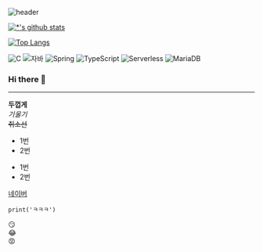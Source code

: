 ![header](https://capsule-render.vercel.app/api?type=rounded&color=gradient&text=%20Ju0's%20github%20&&animation=fadeIn)

[![*'s github stats](https://github-readme-stats.vercel.app/api?username=Ju0s)](https://github.com/Ju0s)

[![Top Langs](https://github-readme-stats.vercel.app/api/top-langs/?username=Ju0s)](https://github.com/Ju0s/github-readme-stats)

![C](https://img.shields.io/badge/-C-123456?style=flat-square&logo=C&logoColor=black)
![자바](https://img.shields.io/badge/-자바-007396?style=flat&logo=Java&logoColor=ffffff)
![Spring](https://img.shields.io/badge/-Spring-6DB33F?style=for-the-badge&logo=Spring&logoColor=white)
![TypeScript](https://img.shields.io/badge/-TypeScript-3178C6?style=flat-square&logo=TypeScript&logoColor=white)
![Serverless](https://img.shields.io/badge/-Serverless-FD5750?style=flat-square&logo=Serverless&logoColor=magenta)
![MariaDB](https://img.shields.io/badge/-MariaDB-1F305F?style=flat-square&logo=mariadb&logoColor=white)

### Hi there 👋

---
**두껍게** <br>
*기울기* <br>
~~취소선~~ <br>
* 1번
* 2번
- 1번
- 2번

[네이버](www.naver.com)

```
print('ㅋㅋㅋ')
```
:smirk: <br>
:joy: <br>
:rage: <br>

